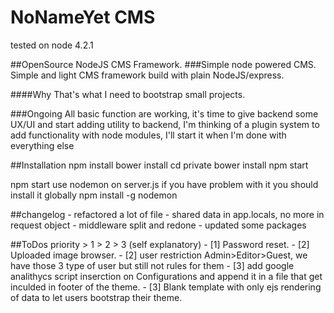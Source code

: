 # NoNameYet CMS
tested on node 4.2.1

##OpenSource NodeJS CMS Framework.
###Simple node powered CMS.
Simple and light CMS framework build with plain NodeJS/express.

####Why
That's what I need to bootstrap small projects.

###Ongoing
All basic function are working, it's time to give backend some UX/UI and start adding utility to backend, I'm thinking of a plugin system to add functionality with node modules, I'll start it when I'm done with everything else

##Installation
	npm install
	bower install
	cd private
	bower install
	npm start

npm start use nodemon on server.js if you have problem with it you should install it globally
	npm install -g nodemon

##changelog
	- refactored a lot of file
	- shared data in app.locals, no more in request object
	- middleware split and redone
	- updated some packages

##ToDos
	priority > 1 > 2 > 3 (self explanatory)
	- [1] Password reset.
	- [2] Uploaded image browser.
	- [2] user restriction Admin>Editor>Guest, we have those 3 type of user but still not rules for them
	- [3] add google analithycs script inserction on Configurations and append it in a file that get inculded in footer of the theme.
	- [3] Blank template with only ejs rendering of data to let users bootstrap their theme.